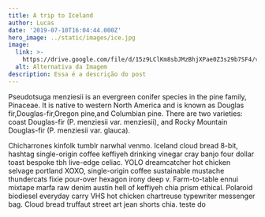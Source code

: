 ```yaml
---
title: A trip to Iceland
author: Lucas
date: '2019-07-10T16:04:44.000Z'
hero_image: ../static/images/ice.jpg
image:
  link: >-
    https://drive.google.com/file/d/15z9LClKm8sbJMzBhjXPae0Z3s29b7SF4/view?usp=sharing
  alt: Alternativa da Imagem
description: Essa é a descrição do post
---
```

Pseudotsuga menziesii is an evergreen conifer species in the pine family, Pinaceae. It is native to western North America and is known as Douglas fir,Douglas-fir,Oregon pine,and Columbian pine. There are two varieties: coast Douglas-fir (P. menziesii var. menziesii), and Rocky Mountain Douglas-fir (P. menziesii var. glauca).

Chicharrones kinfolk tumblr narwhal venmo. Iceland cloud bread 8-bit, hashtag single-origin coffee keffiyeh drinking vinegar cray banjo four dollar toast bespoke tbh live-edge celiac. YOLO dreamcatcher hot chicken selvage portland XOXO, single-origin coffee sustainable mustache thundercats fixie pour-over hexagon irony deep v. Farm-to-table ennui mixtape marfa raw denim austin hell of keffiyeh chia prism ethical. Polaroid biodiesel everyday carry VHS hot chicken chartreuse typewriter messenger bag. Cloud bread truffaut street art jean shorts chia. teste do 